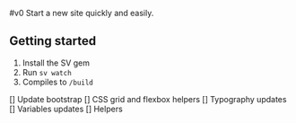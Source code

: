 #v0
Start a new site quickly and easily.

## Getting started
1. Install the SV gem
2. Run `sv watch`
3. Compiles to `/build`

[] Update bootstrap
[] CSS grid and flexbox helpers
[] Typography updates
[] Variables updates
[] Helpers
